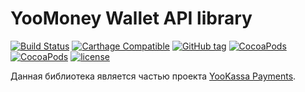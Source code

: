 # YooMoney Wallet API library

[![Build Status](https://travis-ci.org/yoomoney/yookassa-wallet-api-swift.svg?branch=master)](https://travis-ci.org/yoomoney/yookassa-wallet-api-swift)
[![Carthage Compatible](https://img.shields.io/badge/Carthage-compatible-4BC51D.svg?style=flat)](https://github.com/Carthage/Carthage)
[![GitHub tag](https://img.shields.io/github/tag/yoomoney/yookassa-wallet-api-swift.svg)](https://img.shields.io/github/tag/yoomoney/yookassa-wallet-api-swift.svg)
[![CocoaPods](https://img.shields.io/cocoapods/v/yoomoney/yookassa-wallet-api-swift.svg)](https://img.shields.io/cocoapods/v/yoomoney/yookassa-wallet-api-swift.svg)
[![CocoaPods](https://img.shields.io/cocoapods/at/yoomoney/yookassa-wallet-api-swift.svg)](https://img.shields.io/cocoapods/at/yoomoney/yookassa-wallet-api-swift.svg)
[![license](https://img.shields.io/github/license/yoomoney/yookassa-wallet-api-swift.svg)](https://img.shields.io/github/license/yoomoney/yookassa-wallet-api-swift.svg)

Данная библиотека является частью проекта [YooKassa Payments](https://github.com/yoomoney/yookassa-payments-swift).
